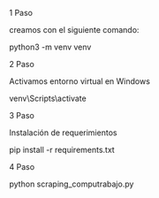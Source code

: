 1 Paso 

creamos con el siguiente comando: 

python3 -m venv venv


2 Paso

Activamos entorno virtual en Windows

venv\Scripts\activate


3 Paso

Instalación de requerimientos

pip install -r requirements.txt


4 Paso



python scraping_computrabajo.py
